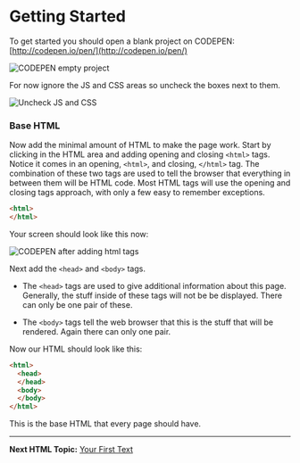 # Getting Started

To get started you should open a blank project on CODEPEN: [http://codepen.io/pen/](http://codepen.io/pen/)

![CODEPEN empty project](http://cl.ly/image/35081n120I42/content#.png)

For now ignore the JS and CSS areas so uncheck the boxes next to them.

![Uncheck JS and CSS](http://cl.ly/image/1f3C0E1O1t2Q/content#.png)

### Base HTML 

Now add the minimal amount of HTML to make the page work. Start by clicking in the HTML area and adding opening and closing `<html>` tags.  Notice it comes in an opening, `<html>`, and closing, `</html>` tag.  The combination of these two tags are used to tell the browser that everything in between them will be HTML code.  Most HTML tags will use the opening and closing tags approach, with only a few easy to remember exceptions.  

```html
<html>
</html>
```

Your screen should look like this now:

![CODEPEN after adding html tags](http://cl.ly/image/1y1H1M1n2r1m/content#.png)

Next add the `<head>` and `<body>` tags. 

* The `<head>` tags are used to give additional information about this page.  Generally, the stuff inside of these tags will not be be displayed.  There can only be one pair of these.  

* The `<body>` tags tell the web browser that this is the stuff that will be rendered.  Again there can only one pair. 

Now our HTML should look like this:

```html
<html>
  <head>
  </head>
  <body>
  </body>
</html>
```

This is the base HTML that every page should have.  

----------------------------

**Next HTML Topic:** [Your First Text](https://github.com/TriValleyCoderDojo/beginner-web/tree/master/session1/02-first_text)

